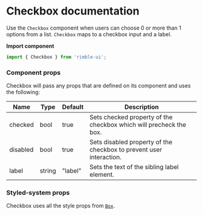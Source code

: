# Checkbox documentation

Use the `Checkbox` component when users can choose 0 or more than 1 options from a list. `Checkbox` maps to a checkbox input and a label.

**Import component**

```jsx
import { Checkbox } from 'rimble-ui';
```

<!-- STORY -->

### Component props

Checkbox will pass any props that are defined on its component and uses the following:

| Name     | Type   | Default | Description                                                         |
| -------- | ------ | ------- | ------------------------------------------------------------------- |
| checked  | bool   | true    | Sets checked property of the checkbox which will precheck the box.  |
| disabled | bool   | true    | Sets disabled property of the checkbox to prevent user interaction. |
| label    | string | "label" | Sets the text of the sibling label element.                         |

### Styled-system props

Checkbox uses all the style props from [`Box`](https://consensys.github.io/rimble-ui/?path=/story/layout--box).
